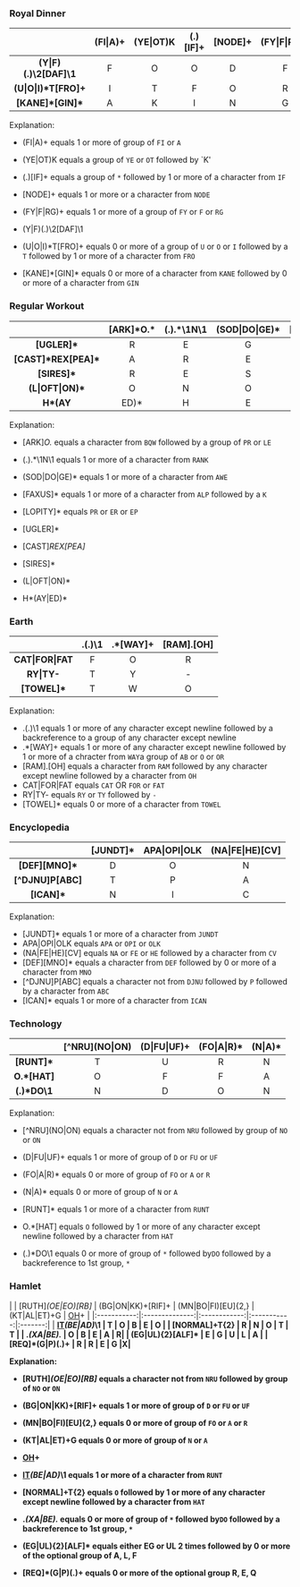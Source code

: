 ### Royal Dinner

|                       | (FI\|A)+ | (YE\|OT)K | (.)[IF]+ | [NODE]+ | (FY\|F\|RG)+ |
|:---------------------:|:--------:|:---------:|:--------:|:-------:|:------------:|
| <b>(Y\|F)(.)\2[DAF]\1 | F        | O         | O        | D       | F            |
| <b>(U\|O\|I)\*T[FRO]+ | I        | T         | F        | O       | R            |
| <b>[KANE]\*[GIN]\*    | A        | K         | I        | N       | G            |

Explanation:
* (FI|A)+ equals 1 or more of group of `FI` or `A`
* (YE|OT)K equals a group of `YE` or `OT` followed by `K'
* (.)[IF]+ equals a group of `*` followed by 1 or more of a character from `IF`
* [NODE]+ equals 1 or more or a character from `NODE`
* (FY|F|RG)+ equals 1 or more of a group of `FY` or `F` or `RG`

* (Y|F)(.)\2[DAF]\1
* (U|O|I)*T[FRO]+ equals 0 or more of a group of `U` or `O` or `I` followed by a `T` followed by 1 or more of a character from `FRO`
* [KANE]\*[GIN]\* equals 0 or more of a character from `KANE` followed by 0 or more of a character from `GIN`

### Regular Workout

|                         | [ARK]\*O.\* | (.).\*\1N\1 | (SOD\|DO\|GE)\* | [FAXUS]\* | [LOPITY]\* |
|:-----------------------:|:-----------:|:-----------:|:---------------:|:---------:|:----------:|
| <b>[UGLER]\*            | R           | E           | G               | U         | L          |
| <b>[CAST]\*REX[PEA]\*   | A           | R           | E               | X         | P          |
| <b>[SIRES]\*            | R           | E           | S               | S         | I          |
| <b>(L\|OFT\|ON)\*       | O           | N           | O               | F         | T          |
| <b>H\*(AY|ED)\*         | H           | E           | D               | A         | Y          |

Explanation:
* [ARK]*O.* equals a character from `BQW` followed by a group of `PR` or `LE`
* (.).*\1N\1 equals 1 or more of a character from `RANK`
* (SOD|DO|GE)* equals 1 or more of a character from `AWE`
* [FAXUS]* equals 1 or more of a character from `ALP` followed by a `K`
* [LOPITY]* equals `PR` or `ER` or `EP`

* [UGLER]*
* [CAST]*REX[PEA]*
* [SIRES]*
* (L|OFT|ON)*
* H*(AY|ED)*

### Earth

|                | .(.)\1 | .*[WAY]+ | [RAM].[OH] |
|:--------------:|:------:|:--------:|:----------:|
| <b>CAT\|FOR\|FAT | F      | O        | R
| <b>RY\|TY\-     | T      | Y        | -
| <b>[TOWEL]*    | T      | W        | O

Explanation:
* .(.)\1 equals 1 or more of any character except newline followed by a backreference to a group of any character except newline
* .*[WAY]+ equals 1 or more of any character except newline followed by 1 or more of a chracter from `WAY`a group of `AB` or `O` or `OR`
* [RAM].[OH] equals a character from `RAM` followed by any character except newline followed by a character from `OH`
* CAT|FOR|FAT equals `CAT` OR `FOR` or `FAT`
* RY|TY\- equals `RY` or `TY` followed by `-`
* [TOWEL]* equals 0 or more of a character from `TOWEL`

### Encyclopedia

|                  | [JUNDT]* | APA\|OPI\|OLK | (NA\|FE\|HE)[CV] |
|:----------------:|:--------:|:-------------:|:----------------:|
| <b>[DEF][MNO]*   | D        | O             | N
| <b>[^DJNU]P[ABC] | T        | P             | A
| <b>[ICAN]*       | N        | I             | C

Explanation:
* [JUNDT]* equals 1 or more of a character from `JUNDT`
* APA|OPI|OLK equals `APA` or `OPI` or `OLK`
* (NA|FE|HE)[CV] equals `NA` or `FE` or `HE` followed by a character from `CV`
* [DEF][MNO]* equals a character from `DEF` followed by 0 or more of a character from `MNO`
* [^DJNU]P[ABC] equals a character not from `DJNU` followed by `P` followed by a character from `ABC`
* [ICAN]* equals 1 or more of a character from `ICAN`

### Technology

|             | \[^NRU\](NO\|ON) | (D\|FU\|UF)+ | (FO\|A\|R)* | (N\|A)* |
|:-----------:|:--------------:|:------------:|:-----------:|:-------:|
| <b>[RUNT]*  | T              | U            | R           | N       |
| <b>O.*[HAT] | O              | F            | F           | A       |
| <b>(.)*DO\1 | N              | D            | O           | N       |

Explanation:
* \[^NRU]\(NO|ON) equals a character not from `NRU` followed by group of `NO` or `ON`
* (D|FU|UF)+ equals 1 or more of group of `D` or `FU` or `UF`
* (FO|A|R)* equals 0 or more of group of `FO` or `A` or `R`
* (N|A)* equals 0 or more of group of `N` or `A`

* [RUNT]* equals 1 or more of a character from `RUNT`
* O.*[HAT] equals `O` followed by 1 or more of any character except newline followed by a character from `HAT`
* (.)*DO\1 equals 0 or more of group of `*` followed by`DO` followed by a backreference to 1st group, `*`
  
### Hamlet

|             | [RUTH]*(OE|EO)[RB]* | (BG|ON|KK)+[RIF]+ | (MN|BO|FI)[EU]{2,} | (KT|AL|ET)+G | [OH](PR|AX|TR)+ |
|:-----------:|:--------------:|:------------:|:-----------:|:-------:|
| <b>[IT](O)*(BE|AD)*\1  | T              | O            | B           | E       | O |
| <b>[NORMAL]+T{2} | R              | N            | O           | T       | T |
| <b>.*(XA|BE).* | O              | B            | E           | A       | R|
| <b>(EG|UL){2}[ALF]* | E              | G            | U           | L    | A |
| <b>[REQ]*(G|P)(.)+ | R              | R            | E           | G       |X|

Explanation:
* [RUTH]*(OE|EO)[RB]* equals a character not from `NRU` followed by group of `NO` or `ON`
* (BG|ON|KK)+[RIF]+ equals 1 or more of group of `D` or `FU` or `UF`
* (MN|BO|FI)[EU]{2,} equals 0 or more of group of `FO` or `A` or `R`
* (KT|AL|ET)+G equals 0 or more of group of `N` or `A`
* [OH](PR|AX|TR)+
  
* [IT](O)*(BE|AD)*\1 equals 1 or more of a character from `RUNT`
* [NORMAL]+T{2} equals `O` followed by 1 or more of any character except newline followed by a character from `HAT`
* .*(XA|BE).* equals 0 or more of group of `*` followed by`DO` followed by a backreference to 1st group, `*`
* (EG|UL){2}[ALF]* equals either EG or UL 2 times followed by 0 or more of the optional group of A, L, F
* [REQ]*(G|P)(.)+ equals 0 or more of the optional group R, E, Q
